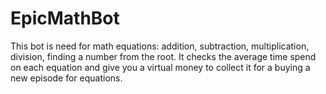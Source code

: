 # EpicMathBot
This bot is need for math equations: addition, subtraction, multiplication, division, finding a number from the root. It checks the average time spend on each equation and give you a virtual money to collect it for a buying a new episode for equations. 
